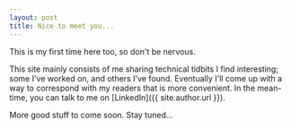 ```yaml
---
layout: post
title: Nice to meet you...
---
```


This is my first time here too, so don't be nervous.

This site mainly consists of me sharing technical tidbits I find interesting; some I've worked on, and others I've found. Eventually I'll come up with a way to correspond with my readers that is more convenient. In the mean-time, you can talk to me on [LinkedIn]({{ site.author.url }}).

More good stuff to come soon. Stay tuned...
